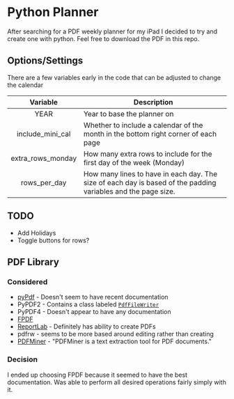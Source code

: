 # Python Planner

After searching for a PDF weekly planner for my iPad I decided to try and create one with python. 
Feel free to download the PDF in this repo.

## Options/Settings
There are a few variables early in the code that can be adjusted to change the calendar

|     Variable      | Description                                                                                                   |
|:-----------------:|---------------------------------------------------------------------------------------------------------------|
|       YEAR        | Year to base the planner on                                                                                   |
| include_mini_cal  | Whether to include a calendar of the month in the bottom right corner of each page                            |
| extra_rows_monday | How many extra rows to include for the first day of the week (Monday)                                         |
|   rows_per_day    | How many lines to have in each day. The size of each day is based of the padding variables and the page size. |

## TODO
- Add Holidays
- Toggle buttons for rows?

## PDF Library

### Considered
- [pyPdf](http://pybrary.net/pyPdf/pythondoc-pyPdf.pdf.html) - Doesn't seem to have recent documentation 
- PyPDF2 - Contains a class labeled [`PdfFileWriter`](https://pythonhosted.org/PyPDF2/PdfFileWriter.html)
- PyPDF4 - Doesn't appear to have any documentation
- [FPDF](https://pyfpdf.readthedocs.io/en/latest/)
- [ReportLab](https://www.reportlab.com/docs/reportlab-userguide.pdf) - Definitely has ability to create PDFs
- pdfrw - seems to be more based around editing rather than creating
- [PDFMiner](https://pypi.org/project/pdfminer/) - "PDFMiner is a text extraction tool for PDF documents." 

### Decision
I ended up choosing FPDF because it seemed to have the best documentation. 
Was able to perform all desired operations fairly simply with it.